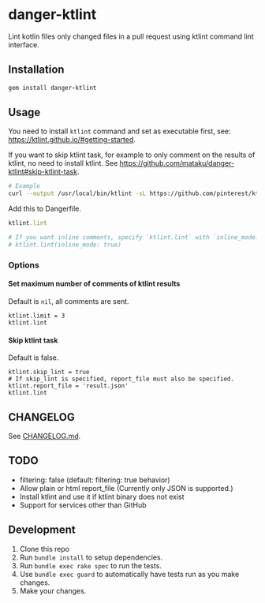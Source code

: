 # danger-ktlint

Lint kotlin files only changed files in a pull request using ktlint command lint interface.

## Installation

```ruby
gem install danger-ktlint
```

## Usage

You need to install `ktlint` command and set as executable first, see: https://ktlint.github.io/#getting-started.

If you want to skip ktlint task, for example to only comment on the results of ktlint, no need to install ktlint. See https://github.com/mataku/danger-ktlint#skip-ktlint-task.

```bash
# Example
curl --output /usr/local/bin/ktlint -sL https://github.com/pinterest/ktlint/releases/download/$KTLINT_VERSION/ktlint && chmod a+x /usr/local/bin/ktlint
```

Add this to Dangerfile.

```ruby
ktlint.lint

# If you want inline comments, specify `ktlint.lint` with `inline_mode: true`
# ktlint.lint(inline_mode: true)
```

### Options
#### Set maximum number of comments of ktlint results

Default is `nil`, all comments are sent.

```shell
ktlint.limit = 3
ktlint.lint
```

#### Skip ktlint task

Default is false.

```shell
ktlint.skip_lint = true
# If skip_lint is specified, report_file must also be specified.
ktlint.report_file = 'result.json'
ktlint.lint
```

## CHANGELOG

See [CHANGELOG.md](https://github.com/mataku/danger-ktlint/blob/master/CHANGELOG.md).

## TODO

- filtering: false (default: filtering: true behavior)
- Allow plain or html report_file (Currently only JSON is supported.)
- Install ktlint and use it if ktlint binary does not exist
- Support for services other than GitHub

## Development

1. Clone this repo
2. Run `bundle install` to setup dependencies.
3. Run `bundle exec rake spec` to run the tests.
4. Use `bundle exec guard` to automatically have tests run as you make changes.
5. Make your changes.
